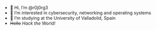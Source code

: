 - 👋 Hi, I’m @r0j0rg3
- 👀 I’m interested in cybersecurity, networking and operating systems
- 🌱 I’m studying at the University of Valladolid, Spain
- ~~Hello~~ _Hack the_ World!

<!---
r0j0rg3/r0j0rg3 is a ✨ special ✨ repository because its `README.md` (this file) appears on your GitHub profile.
You can click the Preview link to take a look at your changes.
--->
